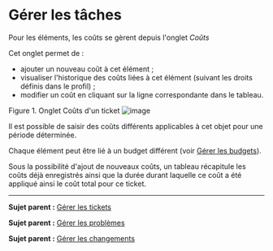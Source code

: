 Gérer les tâches
================

Pour les éléments, les coûts se gèrent depuis l'onglet *Coûts*

Cet onglet permet de :

- ajouter un nouveau coût à cet élément ;
- visualiser l'historique des coûts liées à cet élément (suivant les droits définis dans le profil) ;
- modifier un coût en cliquant sur la ligne correspondante dans le tableau.

Figure 1. Onglet Coûts d'un ticket
![image](docs/image/cout.png)

Il est possible de saisir des coûts différents applicables à cet objet pour une période déterminée.

Chaque élément peut être lié à un budget différent (voir [Gérer les budgets](index.php?fr/05_Module_Gestion/02_Budgets.md "Les budgets sont gérés depuis le menu Gestion > Budgets")).

Sous la possibilité d'ajout de nouveaux coûts, un tableau récapitule les coûts déjà enregistrés ainsi que la durée durant laquelle ce coût a été appliqué ainsi le coût total pour ce ticket.

-------
**Sujet parent :** [Gérer les tickets](index.php?fr/04_Module_Assistance/06_Tickets/03_Gérer_les_tickets.md "Les tickets se gèrent depuis le menu Assistance > Tickets")

**Sujet parent :** [Gérer les problèmes](index.php?fr/04_Module_Assistance/08_Problèmes.md "Les problèmes se gèrent depuis le menu Assistance > Problèmes")

**Sujet parent :** [Gérer les changements](index.php?fr/04_Module_Assistance/08_Changements.md "Les changements se gèrent depuis le menu Assistance > Changements")